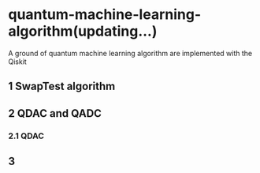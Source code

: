 # quantum-machine-learning-algorithm(updating...)
A ground of quantum machine learning algorithm are implemented with the Qiskit
## 1 SwapTest algorithm
## 2 QDAC and QADC
### 2.1 QDAC
## 3 
